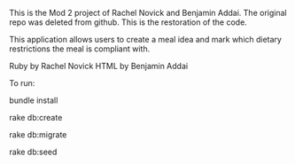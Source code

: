This is the Mod 2 project of Rachel Novick and Benjamin Addai. The original repo was deleted from github. This is the restoration of the code.

This application allows users to create a meal idea and mark which dietary restrictions the meal is compliant with.

Ruby by Rachel Novick
HTML by Benjamin Addai


To run:

bundle install

rake db:create

rake db:migrate

rake db:seed

